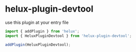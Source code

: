 # helux-plugin-devtool

use this plugin at your entry file

```ts
import { addPlugin } from 'helux';
import { HeluxPluginDevtool } from 'helux-plugin-devtool';

addPlugin(HeluxPluginDevtool);
```
